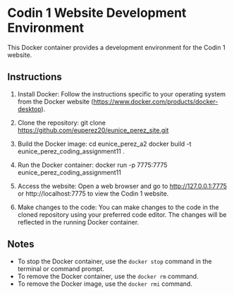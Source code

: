 # Codin 1 Website Development Environment

This Docker container provides a development environment for the Codin 1 website.

## Instructions

1. Install Docker: Follow the instructions specific to your operating system from the Docker website (https://www.docker.com/products/docker-desktop).

2. Clone the repository:
git clone https://github.com/euperez20/eunice_perez_site.git


3. Build the Docker image:
cd eunice_perez_a2
docker build -t eunice_perez_coding_assignment11 .


4. Run the Docker container:
docker run -p 7775:7775 eunice_perez_coding_assignment11


5. Access the website:
Open a web browser and go to http://127.0.0.1:7775 or http://localhost:7775 to view the Codin 1 website.

6. Make changes to the code:
You can make changes to the code in the cloned repository using your preferred code editor. The changes will be reflected in the running Docker container.

## Notes

- To stop the Docker container, use the `docker stop` command in the terminal or command prompt.
- To remove the Docker container, use the `docker rm` command.
- To remove the Docker image, use the `docker rmi` command.

